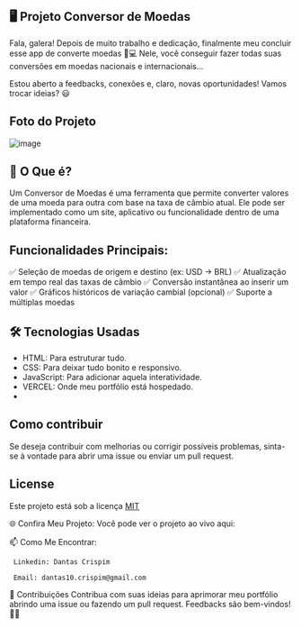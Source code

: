  ## 🖥️ Projeto Conversor de Moedas
   Fala, galera! Depois de muito trabalho e dedicação, finalmente meu concluir esse app de converte moedas 🎉💻
  Nele, você conseguir fazer todas suas conversões em moedas nacionais e internacionais... 
  
  Estou aberto a feedbacks, conexões e, claro, novas oportunidades! Vamos trocar ideias? 😃

 ## Foto do Projeto

   ![image](https://github.com/user-attachments/assets/da74990f-3ce3-4435-a8fd-b1c845f8c6e6)


 ## 🚀 O Que é?

Um Conversor de Moedas é uma ferramenta que permite converter valores de uma moeda para outra com base na taxa de câmbio atual. 
Ele pode ser implementado como um site, aplicativo ou funcionalidade dentro de uma plataforma financeira.

## Funcionalidades Principais:
✅ Seleção de moedas de origem e destino (ex: USD → BRL)
✅ Atualização em tempo real das taxas de câmbio
✅ Conversão instantânea ao inserir um valor
✅ Gráficos históricos de variação cambial (opcional)
✅ Suporte a múltiplas moedas

## 🛠️ Tecnologias Usadas
  - HTML: Para estruturar tudo.
  - CSS: Para deixar tudo bonito e responsivo.
  - JavaScript: Para adicionar aquela interatividade.
  - VERCEL: Onde meu portfólio está hospedado.
  - 
## Como contribuir

   Se deseja contribuir com melhorias ou corrigir possíveis problemas, sinta-se à vontade para abrir uma issue ou enviar um pull request.

## License
  Este projeto está sob a licença [MIT](https://choosealicense.com/licenses/mit/)

  🌐 Confira Meu Projeto: 
    Você pode ver o projeto ao vivo aqui: 

📫 Como Me Encontrar: 

     Linkedin: Dantas Crispim

     Email: dantas10.crispim@gmail.com

📝 Contribuições Contribua com suas ideias para aprimorar meu portfólio abrindo uma issue ou fazendo um pull request. Feedbacks são bem-vindos! 🌟🚀
